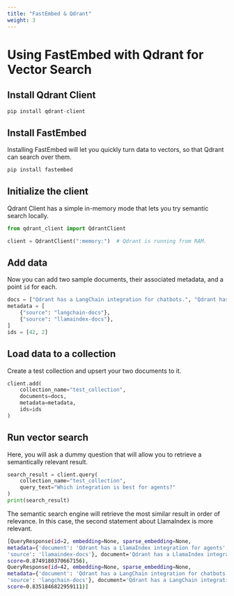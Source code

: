 ```yaml
---
title: "FastEmbed & Qdrant"
weight: 3
---
```


# Using FastEmbed with Qdrant for Vector Search

## Install Qdrant Client
```python
pip install qdrant-client
```

## Install FastEmbed
Installing FastEmbed will let you quickly turn data to vectors, so that Qdrant can search over them.
```python
pip install fastembed
```

## Initialize the client
Qdrant Client has a simple in-memory mode that lets you try semantic search locally. 
```python
from qdrant_client import QdrantClient

client = QdrantClient(":memory:")  # Qdrant is running from RAM.
```

## Add data
Now you can add two sample documents, their associated metadata, and a point `id` for each. 

```python
docs = ["Qdrant has a LangChain integration for chatbots.", "Qdrant has a LlamaIndex integration for agents."]
metadata = [
    {"source": "langchain-docs"},
    {"source": "llamaindex-docs"},
]
ids = [42, 2]
```
## Load data to a collection
Create a test collection and upsert your two documents to it. 
```python
client.add(
    collection_name="test_collection",
    documents=docs,
    metadata=metadata,
    ids=ids
)
```
## Run vector search

Here, you will ask a dummy question that will allow you to retrieve a semantically relevant result. 

```python
search_result = client.query(
    collection_name="test_collection",
    query_text="Which integration is best for agents?"
)
print(search_result)
```
The semantic search engine will retrieve the most similar result in order of relevance. In this case, the second statement about LlamaIndex is more relevant.

```bash
[QueryResponse(id=2, embedding=None, sparse_embedding=None, 
metadata={'document': 'Qdrant has a LlamaIndex integration for agents',
'source': 'llamaindex-docs'}, document='Qdrant has a LlamaIndex integration for agents.', 
score=0.8749180370667156), 
QueryResponse(id=42, embedding=None, sparse_embedding=None, 
metadata={'document': 'Qdrant has a LangChain integration for chatbots.', 
'source': 'langchain-docs'}, document='Qdrant has a LangChain integration for chatbots.', 
score=0.8351846822959111)]
```